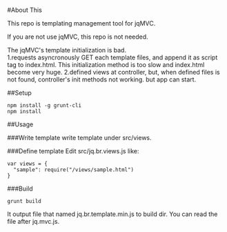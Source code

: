 #About This

This repo is templating management tool for jqMVC.  

If you are not use jqMVC, this repo is not needed.

The jqMVC's template initialization is bad.  
1.requests asyncronously GET each template files, and append it as script tag to index.html. This initialization method is too slow and index.html become very huge.
2.defined views at controller, but, when defined files is not found, controller's init methods not working. but app can start.

##Setup
```
npm install -g grunt-cli
npm install
```

##Usage

###Write template
write template under src/views.

###Define template
Edit src/jq.br.views.js like:
```
var views = {
  "sample": require("/views/sample.html")
}
```

###Build
```
grunt build
```
It output file that named jq.br.template.min.js to build dir.
You can read the file after jq.mvc.js.
